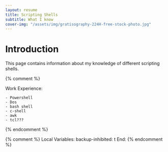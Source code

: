 ```yaml
---
layout: resume
title: Scripting Shells
subtitle: What I know
cover-img: "/assets/img/gratisography-224H-free-stock-photo.jpg"
---
```


# Introduction

This page contains information about my knowledge of different scripting shells.

{% comment %}

Work Experience:

	- Powershell
	- Dos
	- bash shell
	- c-shell
	- awk
	- tcl???

{% endcomment %}

{% comment %}
Local Variables:
backup-inhibited: t
End:
{% endcomment %}
